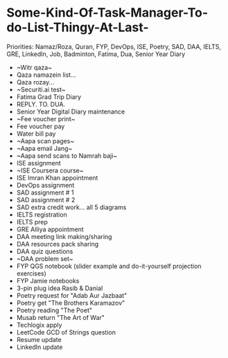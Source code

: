# Some-Kind-Of-Task-Manager-To-do-List-Thingy-At-Last-

Priorities: Namaz/Roza, Quran, FYP, DevOps, ISE, Poetry, SAD, DAA, IELTS, GRE, LinkedIn, Job, Badminton, Fatima, Dua, Senior Year Diary

- ~Witr qaza~
- Qaza namazein list...
- Qaza rozay...
- ~Securiti.ai test~
- Fatima Grad Trip Diary
- REPLY. TO. DUA.
- Senior Year Digital Diary maintenance
- ~Fee voucher print~
- Fee voucher pay
- Water bill pay
- ~Aapa scan pages~
- ~Aapa email Jang~
- ~Aapa send scans to Namrah baji~
- ISE assignment
- ~ISE Coursera course~
- ISE Imran Khan appointment
- DevOps assignment
- SAD assignment # 1
- SAD assignment # 2
- SAD extra credit work... all 5 diagrams
- IELTS registration
- IELTS prep
- GRE Alliya appointment
- DAA meeting link making/sharing
- DAA resources pack sharing
- DAA quiz questions
- ~DAA problem set~
- FYP QGS notebook (slider example and do-it-yourself projection exercises)
- FYP Jamie notebooks
- 3-pin plug idea Rasib & Danial
- Poetry request for "Adab Aur Jazbaat"
- Poetry get "The Brothers Karamazov"
- Poetry reading "The Poet"
- Musab return "The Art of War"
- Techlogix apply
- LeetCode GCD of Strings question
- Resume update
- LinkedIn update
